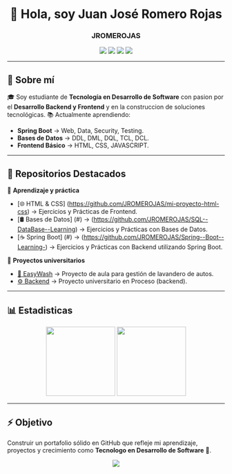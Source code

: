 <h1 align = "center"> 👋 Hola, soy Juan José Romero Rojas </h1>
<h3 align = "center"> <b>JROMEROJAS</b> </h3>

<p align = "center">
  <img src = "https://img.shields.io/badge/Tecnología%20en%20Desarrollo%20de%20Software-Student-blue?style=for-the-badge"/>
  <img src = "https://img.shields.io/badge/Backend-Java%20|%20SpringBoot-green?style=for-the-badge"/>
  <img src = "[https://img.shields.io/badge/Backend-Java%20|%20SpringBoot-green?style=for-the-badge](https://img.shields.io/badge/Frontend-HTML%20|%20CSS%20|%20JS-orange?style=for-the-badge)"/>
  <img src = "[[https://img.shields.io/badge/Backend-Java%20|%20SpringBoot-green?style=for-the-badge](https://img.shields.io/badge/Databases-SQL-lightgrey?style=for-the-badge)](https://img.shields.io/badge/Databases-SQL-lightgrey?style=for-the-badge)"/>
</p>

-----

## 🚀 Sobre mí
🎓 Soy estudiante de **Tecnología en Desarrollo de Software** con pasion por el **Desarrollo Backend y Frontend** y en la construccion de soluciones tecnológicas.
📚 Actualmente aprendiendo:
- **Spring Boot** → Web, Data, Security, Testing.
- **Bases de Datos** → DDL, DML, DQL, TCL, DCL.
- **Frontend Básico** → HTML, CSS, JAVASCRIPT.

-----
## 📌 Repositorios Destacados
🔹 **Aprendizaje y práctica** 
 - [🌐 HTML & CSS] (https://github.com/JROMEROJAS/mi-proyecto-html-css) → Ejercicios y Prácticas de Frontend.
 - [🛢️ Bases de Datos] (#) → (https://github.com/JROMEROJAS/SQL--DataBase--Learning) → Ejercicios y Prácticas con Bases de Datos.
 - [☕ Spring Boot] (#) → (https://github.com/JROMEROJAS/Spring--Boot--Learning-) → Ejercicios y Prácticas con Backend utilizando Spring Boot. 


🔹 **Proyectos universitarios** 
 - [🧼 EasyWash](https://github.com/JROMEROJAS/easywash_pa) → Proyecto de aula para gestión de lavandero de autos.
 - [⚙️ Backend](https://github.com/JROMEROJAS/Backend) → Proyecto universitario en Proceso (backend).


-----
## 📊 Estadisticas
<p align = "center">
  <img src = "https://github-readme-stats.vercel.app/api?username=JROMEROJAS&show_icons=true&theme=radical" height = "160"/>
  <img src = "https://github-readme-stats.vercel.app/api/top-langs/?username=JROMEROJAS&layout=compact&theme=radical" height = "160"/>
</p>

-----
## ⚡ Objetivo
Construir un portafolio sólido en GitHub que refleje mi aprendizaje, proyectos y crecimiento como **Tecnologo en Desarrollo de Software** 🚀.

<p align = "center">
  <img src = "https://img.shields.io/badge/Open%20to%20collaboration-Yes-brightgreen?style=for-the-badge" />
</p>






<!--
**JROMEROJAS/JROMEROJAS** is a ✨ _special_ ✨ repository because its `README.md` (this file) appears on your GitHub profile.

Here are some ideas to get you started:

- 🔭 I’m currently working on ...
- 🌱 I’m currently learning ...
- 👯 I’m looking to collaborate on ...
- 🤔 I’m looking for help with ...
- 💬 Ask me about ...
- 📫 How to reach me: ...
- 😄 Pronouns: ...
- ⚡ Fun fact: ...
-->
